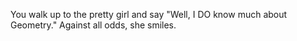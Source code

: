 You walk up to the pretty girl and say "Well, I DO know
much about Geometry." Against all odds, she smiles.